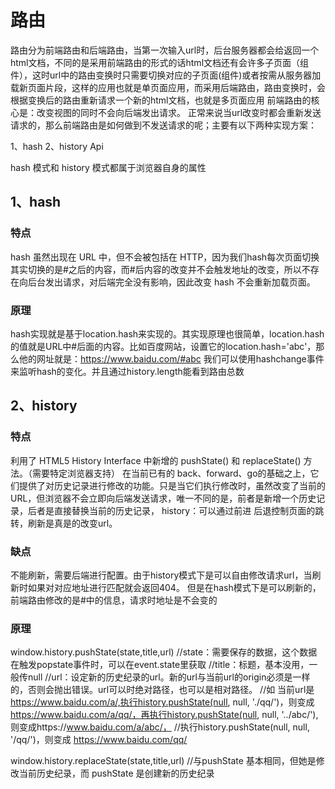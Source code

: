 # 路由
路由分为前端路由和后端路由，当第一次输入url时，后台服务器都会给返回一个html文档，不同的是采用前端路由的形式的话html文档还有会许多子页面（组件），这时url中的路由变换时只需要切换对应的子页面(组件)或者按需从服务器加载新页面片段，这样的应用也就是单页面应用，而采用后端路由，路由变换时，会根据变换后的路由重新请求一个新的html文档，也就是多页面应用
前端路由的核心是：改变视图的同时不会向后端发出请求。
正常来说当url改变时都会重新发送请求的，那么前端路由是如何做到不发送请求的呢；主要有以下两种实现方案：

1、hash
2、history Api

hash 模式和 history 模式都属于浏览器自身的属性
## 1、hash
### 特点
hash 虽然出现在 URL 中，但不会被包括在 HTTP，因为我们hash每次页面切换其实切换的是#之后的内容，而#后内容的改变并不会触发地址的改变，所以不存在向后台发出请求，对后端完全没有影响，因此改变 hash 不会重新加载页面。
### 原理
hash实现就是基于location.hash来实现的。其实现原理也很简单，location.hash的值就是URL中#后面的内容。比如百度网站，设置它的location.hash='abc'，那么他的网址就是：https://www.baidu.com/#abc
我们可以使用hashchange事件来监听hash的变化。并且通过history.length能看到路由总数

## 2、history

### 特点
利用了 HTML5 History Interface 中新增的 pushState() 和 replaceState() 方法。（需要特定浏览器支持）
在当前已有的 back、forward、go的基础之上，它们提供了对历史记录进行修改的功能。只是当它们执行修改时，虽然改变了当前的URL，但浏览器不会立即向后端发送请求，唯一不同的是，前者是新增一个历史记录，后者是直接替换当前的历史记录，
history：可以通过前进 后退控制页面的跳转，刷新是真是的改变url。
### 缺点
不能刷新，需要后端进行配置。由于history模式下是可以自由修改请求url，当刷新时如果对对应地址进行匹配就会返回404。
但是在hash模式下是可以刷新的，前端路由修改的是#中的信息，请求时地址是不会变的

### 原理
window.history.pushState(state,title,url)
//state：需要保存的数据，这个数据在触发popstate事件时，可以在event.state里获取
//title：标题，基本没用，一般传null
//url：设定新的历史纪录的url。新的url与当前url的origin必须是一样的，否则会抛出错误。url可以时绝对路径，也可以是相对路径。
//如 当前url是 https://www.baidu.com/a/,执行history.pushState(null, null, './qq/')，则变成 https://www.baidu.com/a/qq/，再执行history.pushState(null, null, '../abc/'),则变成https://www.baidu.com/a/abc/，
//执行history.pushState(null, null, '/qq/')，则变成 https://www.baidu.com/qq/

window.history.replaceState(state,title,url)
//与pushState 基本相同，但她是修改当前历史纪录，而 pushState 是创建新的历史纪录






